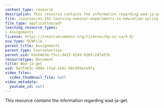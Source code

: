 ```yaml
---
content_type: resource
description: This resource contains the information regarding wad-ja-get.
file: /courses/es-291-learning-seminar-experiments-in-education-spring-2003/6e3f4b3c480e1fad2b8cb8c995ece9fa_MITES_291S03_3a_wad.pdf
file_type: application/pdf
learning_resource_types:
- Assignments
license: https://creativecommons.org/licenses/by-nc-sa/4.0/
ocw_type: OCWFile
parent_title: Assignments
parent_type: CourseSection
parent_uid: b3eb4e3d-f5c1-d417-8249-910fc247a57b
resourcetype: Document
title: Wad-ja-get
uid: 6e3f4b3c-480e-1fad-2b8c-b8c995ece9fa
video_files:
  video_thumbnail_file: null
video_metadata:
  youtube_id: null
---
```

This resource contains the information regarding wad-ja-get.